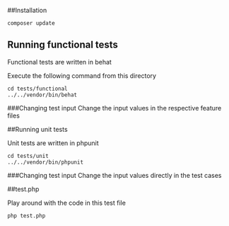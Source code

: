 ##Installation
```
composer update
```

## Running functional tests

Functional tests are written in behat

Execute the following command from this directory
```
cd tests/functional
../../vendor/bin/behat
```

###Changing test input
Change the input values in the respective feature files 

##Running unit tests

Unit tests are written in phpunit

```
cd tests/unit
../../vendor/bin/phpunit
```

###Changing test input
Change the input values directly in the test cases
 
##test.php

Play around with the code in this test file 

```
php test.php
```